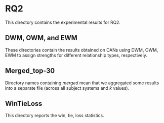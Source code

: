 # RQ2
This directory contains the experimental results for RQ2.

## DWM, OWM, and EWM
These directories contain the results obtained on CANs using DWM, OWM, EWM  to assign strengths for different relationship types, respectively.

## Merged_top-30
Directory names containing *merged* mean that we aggregated some results into a separate file (across all subject systems and *k* values).

## WinTieLoss 
This directory reports the win, tie, loss statistics.
